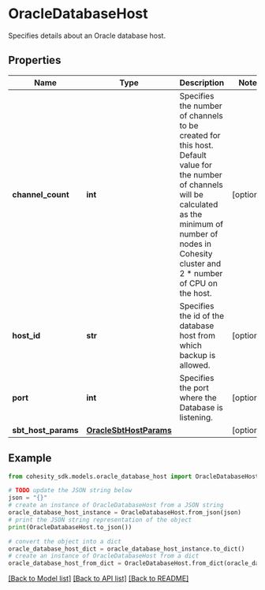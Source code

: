 # OracleDatabaseHost

Specifies details about an Oracle database host.

## Properties

Name | Type | Description | Notes
------------ | ------------- | ------------- | -------------
**channel_count** | **int** | Specifies the number of channels to be created for this host. Default value for the number of channels will be calculated as the minimum of number of nodes in Cohesity cluster and 2 * number of CPU on the host. | [optional] 
**host_id** | **str** | Specifies the id of the database host from which backup is allowed. | [optional] 
**port** | **int** | Specifies the port where the Database is listening. | [optional] 
**sbt_host_params** | [**OracleSbtHostParams**](OracleSbtHostParams.md) |  | [optional] 

## Example

```python
from cohesity_sdk.models.oracle_database_host import OracleDatabaseHost

# TODO update the JSON string below
json = "{}"
# create an instance of OracleDatabaseHost from a JSON string
oracle_database_host_instance = OracleDatabaseHost.from_json(json)
# print the JSON string representation of the object
print(OracleDatabaseHost.to_json())

# convert the object into a dict
oracle_database_host_dict = oracle_database_host_instance.to_dict()
# create an instance of OracleDatabaseHost from a dict
oracle_database_host_from_dict = OracleDatabaseHost.from_dict(oracle_database_host_dict)
```
[[Back to Model list]](../README.md#documentation-for-models) [[Back to API list]](../README.md#documentation-for-api-endpoints) [[Back to README]](../README.md)



